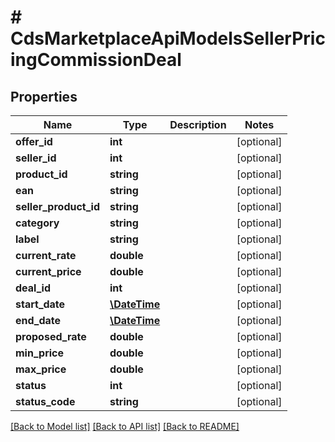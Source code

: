 # # CdsMarketplaceApiModelsSellerPricingCommissionDeal

## Properties

Name | Type | Description | Notes
------------ | ------------- | ------------- | -------------
**offer_id** | **int** |  | [optional]
**seller_id** | **int** |  | [optional]
**product_id** | **string** |  | [optional]
**ean** | **string** |  | [optional]
**seller_product_id** | **string** |  | [optional]
**category** | **string** |  | [optional]
**label** | **string** |  | [optional]
**current_rate** | **double** |  | [optional]
**current_price** | **double** |  | [optional]
**deal_id** | **int** |  | [optional]
**start_date** | [**\DateTime**](\DateTime.md) |  | [optional]
**end_date** | [**\DateTime**](\DateTime.md) |  | [optional]
**proposed_rate** | **double** |  | [optional]
**min_price** | **double** |  | [optional]
**max_price** | **double** |  | [optional]
**status** | **int** |  | [optional]
**status_code** | **string** |  | [optional]

[[Back to Model list]](../../README.md#models) [[Back to API list]](../../README.md#endpoints) [[Back to README]](../../README.md)
